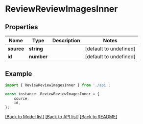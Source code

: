# ReviewReviewImagesInner


## Properties

Name | Type | Description | Notes
------------ | ------------- | ------------- | -------------
**source** | **string** |  | [default to undefined]
**id** | **number** |  | [default to undefined]

## Example

```typescript
import { ReviewReviewImagesInner } from './api';

const instance: ReviewReviewImagesInner = {
    source,
    id,
};
```

[[Back to Model list]](../README.md#documentation-for-models) [[Back to API list]](../README.md#documentation-for-api-endpoints) [[Back to README]](../README.md)
